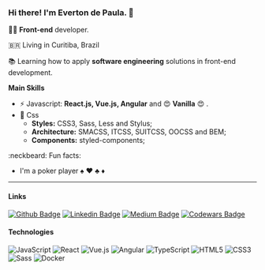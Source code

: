 ### Hi there! I'm Everton de Paula. 👋

:man_technologist: **Front-end** developer.

🇧🇷  Living in Curitiba, Brazil

:books: Learning how to apply **software engineering** solutions in front-end development.

**Main Skills**
  - ⚡ Javascript: **React.js, Vue.js, Angular** and :heart_eyes: **Vanilla** :heart_eyes: .
  - :sparkling_heart: Css   
    - **Styles:** CSS3, Sass, Less and Stylus;
    - **Architecture:** SMACSS, ITCSS, SUITCSS, OOCSS and BEM;
    - **Components:** styled-components;


:neckbeard: Fun facts:
  - I'm a poker player :spades: :hearts: :clubs: :diamonds:

---

#### Links

[![Github Badge](https://img.shields.io/badge/-Github-000?style=flat-square&logo=Github&logoColor=white&link=https://github.com/evertonthepaula)](https://github.com/evertonthepaula)
[![Linkedin Badge](https://img.shields.io/badge/-LinkedIn-blue?style=flat-square&logo=Linkedin&logoColor=white)](https://www.linkedin.com/in/evertonthepaula/)
[![Medium Badge](https://img.shields.io/badge/-Medium-02b875?style=flat-square&logo=Medium&logoColor=white&link=https://medium.com/@evertonthepaula)](https://medium.com/@evertonthepaula)
[![Codewars Badge](https://www.codewars.com/users/evertonthepaula/badges/micro)](hhttps://www.codewars.com/users/evertonthepaula)

#### Technologies

![JavaScript](https://img.shields.io/badge/-JavaScript-black?style=flat-square&logo=javascript)
![React](https://img.shields.io/badge/-React-FFFFFF?style=flat-square&logo=React)
![Vue.js](https://img.shields.io/badge/-Vuejs-35495e?style=flat-square&logo=Vue.js)
![Angular](https://img.shields.io/badge/-Angular-DD0031?style=flat-square&logo=angular)
![TypeScript](https://img.shields.io/badge/-TypeScript-007ACC?style=flat-square&logo=typescript)
![HTML5](https://img.shields.io/badge/-HTML5-E34F26?style=flat-square&logo=html5&logoColor=white)
![CSS3](https://img.shields.io/badge/-CSS3-1572B6?style=flat-square&logo=css3)
![Sass](https://img.shields.io/badge/-Sass-CC6699?style=flat-square&logo=sass&logoColor=white)
![Docker](https://img.shields.io/badge/-Docker-2496ED?style=flat-square&logo=docker&logoColor=white)
